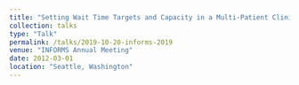 ```yaml
---
title: "Setting Wait Time Targets and Capacity in a Multi-Patient Clinical Setting: An Inverse Optimization Approach"
collection: talks
type: "Talk"
permalink: /talks/2019-10-20-informs-2019
venue: "INFORMS Annual Meeting"
date: 2012-03-01
location: "Seattle, Washington"
---
```


